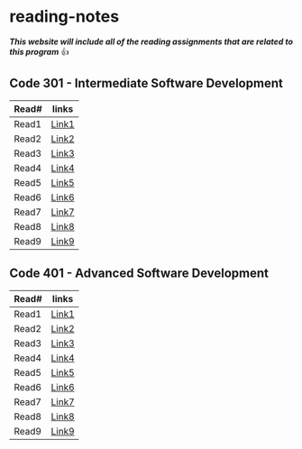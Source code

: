 # reading-notes

***This website will include all of the reading assignments that are related to this program*** :+1:

## Code 301 - Intermediate Software Development 

Read# | links
----------|------------
Read1     |[Link1]()
Read2     |[Link2]()
Read3     |[Link3]()
Read4     |[Link4]()
Read5     |[Link5]()
Read6     |[Link6]()
Read7     |[Link7]()
Read8     |[Link8]()
Read9     |[Link9]()

## Code 401 - Advanced Software Development 

Read# | links
----------|------------
Read1     |[Link1]()
Read2     |[Link2]()
Read3     |[Link3]()
Read4     |[Link4]()
Read5     |[Link5]()
Read6     |[Link6]()
Read7     |[Link7]()
Read8     |[Link8]()
Read9     |[Link9]()